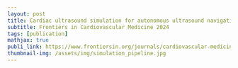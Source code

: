 ```yaml
---
layout: post
title: Cardiac ultrasound simulation for autonomous ultrasound navigation
subtitle: Frontiers in Cardiovascular Medicine 2024
tags: [publication]
mathjax: true
publi_link: https://www.frontiersin.org/journals/cardiovascular-medicine/articles/10.3389/fcvm.2024.1384421/full
thumbnail-img: /assets/img/simulation_pipeline.jpg
---
```

